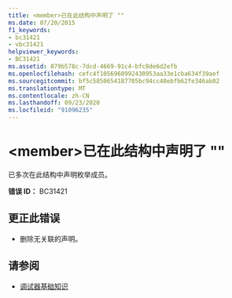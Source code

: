 ```yaml
---
title: <member>已在此结构中声明了 ""
ms.date: 07/20/2015
f1_keywords:
- bc31421
- vbc31421
helpviewer_keywords:
- BC31421
ms.assetid: 879b578c-7dcd-4669-91c4-bfc8de6d2efb
ms.openlocfilehash: cefc4f1056960992430953aa33e1cba634f39aef
ms.sourcegitcommit: bf5c5850654187705bc94cc40ebfb62fe346ab02
ms.translationtype: MT
ms.contentlocale: zh-CN
ms.lasthandoff: 09/23/2020
ms.locfileid: "91096235"
---
```

# <a name="member-is-already-declared-in-this-structure"></a>\<member>已在此结构中声明了 ""

已多次在此结构中声明枚举成员。  
  
 **错误 ID：** BC31421  
  
## <a name="to-correct-this-error"></a>更正此错误  
  
- 删除无关联的声明。  
  
## <a name="see-also"></a>请参阅

- [调试器基础知识](/visualstudio/debugger/debugger-feature-tour)
